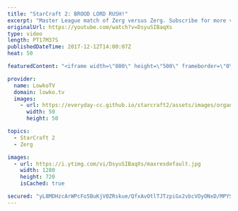 ```yaml
---
title: "StarCraft 2: BROOD LORD RUSH!"
excerpt: "Master League match of Zerg versus Zerg. Subscribe for more videos: http://lowko.tv/youtube Cheese versus Cheese: https://goo.gl/ZGi5Bh  This is commentary of a viewer match of Zerg versus Zerg. In this match, one of the two players decides to rush up to Brood Lords essentially as quickly as he possibly"
originalUrl: https://youtube.com/watch?v=DsyuSIBaqXs
type: video
length: PT17M37S
publishedDateTime: 2017-12-12T14:00:07Z
heat: 50

featuredContent: "<iframe width=\"800\" height=\"500\" frameborder=\"0\" src=\"https://www.youtube.com/embed/DsyuSIBaqXs\" allow=\"accelerometer; autoplay; encrypted-media; gyroscope; picture-in-picture\" allowfullscreen></iframe>"

provider:
  name: LowkoTV
  domain: lowko.tv
  images:
    - url: https://everyday-cc.github.io/starcraft2/assets/images/organizations/lowko.tv-50x50.jpg
      width: 50
      height: 50

topics:
  - StarCraft 2
  - Zerg

images:
  - url: https://i.ytimg.com/vi/DsyuSIBaqXs/maxresdefault.jpg
    width: 1280
    height: 720
    isCached: true

secured: "yL8MDHzcArWPcFo5BuKjV0ZRskue/QfxAvOtlTJTzpiGx2vbcVOyONxD/MPYSIkUix8wg2sA944akBtUoKTzdqNj/YbTOArV7qCGE09TBr6bG/li7pIwzQSj1HvcUGCutLtQRpYL/aLSOKEIVo3OgS67hYVOlarjMC3C7NGWFa5fWGa3DwO3P0jBRvRNnr4rA2fz8oMKOZhVF/mPydjFrbcWBF3XJqpyoG430gkgLENhKD4wldThasS0xWjNZT58IKz6BNvM8zgdDMe/p7fBU0vFuaz4lz7lG4K/Bjq5Jp9ChZsHYR/gPrnUbEV8RVdAecPpPu0LCTbbvgeUgszuFwRoACAbxYhf+0J97Vz64hr1LZGZG360nFKuzYwSlSPrCE7ZDh+/84gmeWlfWfLDmhMU9AyUhAFyrd59+of15sE=;c3rCwMPEXp6H2wUri2TOXw=="
---
```



